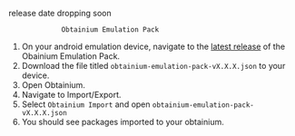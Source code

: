 release date dropping soon
                
                 Obtainium Emulation Pack


1. On your android emulation device, navigate to the [latest release](https://drive.google.com/drive/folders/19Lbd0y0gVkH7WtvS1k7ZOl5d8cJhTghq) of the Obainium Emulation Pack.
2. Download the file titled `obtainium-emulation-pack-vX.X.X.json` to your device.
3. Open Obtainium.
4. Navigate to Import/Export.
5. Select `Obtainium Import` and open `obtainium-emulation-pack-vX.X.X.json`
6. You should see packages imported to your obtainium.

